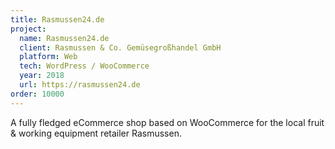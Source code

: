 ```yaml
---
title: Rasmussen24.de
project:
  name: Rasmussen24.de
  client: Rasmussen & Co. Gemüsegroßhandel GmbH
  platform: Web
  tech: WordPress / WooCommerce
  year: 2018
  url: https://rasmussen24.de
order: 10000
---
```


A fully fledged eCommerce shop based on WooCommerce for the local fruit & working equipment retailer Rasmussen.
